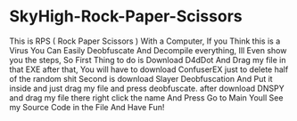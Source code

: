 # SkyHigh-Rock-Paper-Scissors
This is RPS ( Rock Paper Scissors ) With a Computer,
If you Think this is a Virus You Can Easily Deobfuscate And Decompile everything, Ill Even show you the steps,
So First Thing to do is Download D4dDot And Drag my file in that EXE after that, You will have to download ConfuserEX just to delete half of the random shit
Second is download Slayer Deobfuscation And Put it inside and just drag my file and press deobfuscate. after download DNSPY and drag my file there right click the name
And Press Go to Main Youll See my Source Code in the File And Have Fun!
